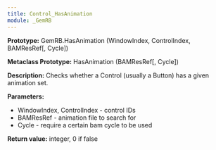 ```yaml
---
title: Control_HasAnimation
module: _GemRB
---
```


**Prototype:** GemRB.HasAnimation (WindowIndex, ControlIndex, BAMResRef[, Cycle])

**Metaclass Prototype:** HasAnimation (BAMResRef[, Cycle])

**Description:** Checks whether a Control (usually a Button) has a given animation set.

**Parameters:** 
  * WindowIndex, ControlIndex - control IDs
  * BAMResRef - animation file to search for
  * Cycle - require a certain bam cycle to be used

**Return value:** integer, 0 if false
